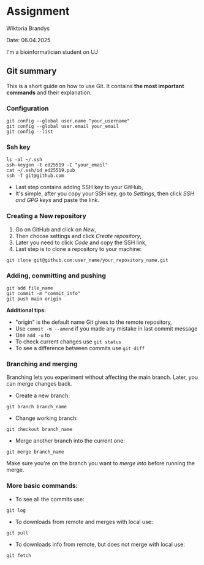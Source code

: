 # Assignment
Wiktoria Brandys

Date: 06.04.2025

I'm a bioinformatician student on UJ

## Git summary
This is a short guide on how to use Git.  It contains **the most important commands** and their explanation.
### Configuration
```
git config --global user.name "your_username"
git config --global user.email your_email
git config --list
```

### Ssh key
```
ls -al ~/.ssh
ssh-keygen -t ed25519 -C "your_email"
cat ~/.ssh/id_ed25519.pub
ssh -T git@github.com
```
- Last step contains adding SSH key to your GitHub,
- It's simple, after you copy your SSH key, go to _Settings_,
  then click _SSH and GPG keys_ and paste the link.

### Creating a New repository
1. Go on GitHub and click on _New_,
2. Then choose settings and click _Create repository_,
3. Later you need to click _Code_ and copy the SSH link,
4. Last step is to clone a repository to your machine:

```
git clone git@github.com:user_name/your_repository_name.git 
```

### Adding, committing and pushing

```
git add file_name
git commit -m "commit_info"
git push main origin
```

**Additional tips:**
- "origin" is the default name Git gives to the remote repository,
- Use `commit -m --amend` if you made any mistake in last commit message
- Use `add -u` to 
- To check current changes use `git status`
- To see a difference between commits use `git diff`

### Branching and merging
Branching lets you experiment without affecting the main branch. Later, you can merge changes back.
- Create a new branch:
```
git branch branch_name
```
- Change working branch:
```
git checkout branch_name
```
- Merge another branch into the current one:
```
git merge branch_name
```
Make sure you're on the branch you want to _merge into_ before running the merge.

### More basic commands:
- To see all the commits use:
```
git log
```
- To downloads from remote and merges with local use:
```
git pull
```
- To downloads info from remote, but does not merge with local use:
```
git fetch
```
